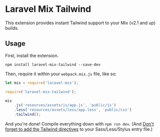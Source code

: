 # Laravel Mix Tailwind

This extension provides instant Tailwind support to your Mix (v2.1 and up) builds.

## Usage

First, install the extension.

```
npm install laravel-mix-tailwind --save-dev
```

Then, require it within your `webpack.mix.js` file, like so:

```js
let mix = require('laravel-mix');

require('laravel-mix-tailwind');

mix
    .js('resources/assets/js/app.js', 'public/js')
    .less('resources/assets/less/app.less', 'public/css')
    .tailwind();
```

And you're done! Compile everything down with `npm run dev`. (And [Don't forget to add the Tailwind directives](https://tailwindcss.com/docs/installation#3-use-tailwind-in-your-css) to your Sass/Less/Stylus entry file.)
